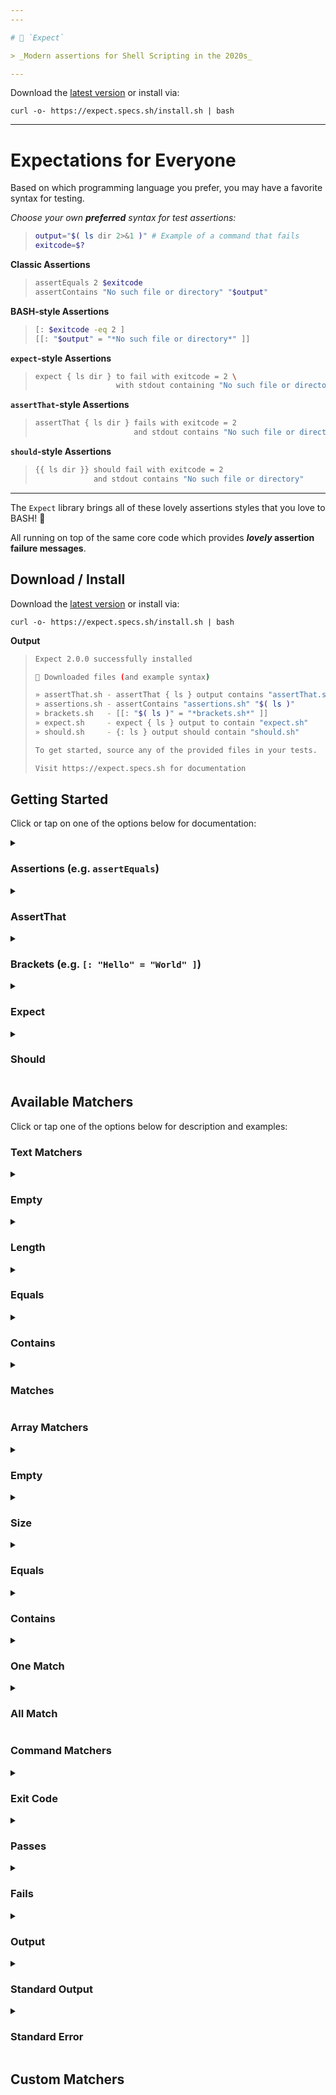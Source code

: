 ```yaml
---
---

# 🧐 `Expect`

> _Modern assertions for Shell Scripting in the 2020s_

---
```


Download the [latest version](https://github.com/specs-sh/expect/archive/v2.0.0.tar.gz) or install via:

```
curl -o- https://expect.specs.sh/install.sh | bash
```

---

# Expectations for Everyone

Based on which programming language you prefer, you may have a favorite syntax for testing.

_Choose your own **preferred** syntax for test assertions:_

> ```sh
> output="$( ls dir 2>&1 )" # Example of a command that fails
> exitcode=$?
> ```

**Classic Assertions**

> ```sh
> assertEquals 2 $exitcode
> assertContains "No such file or directory" "$output"
> ```

**BASH-style Assertions**

> ```sh
> [: $exitcode -eq 2 ]
> [[: "$output" = "*No such file or directory*" ]]
> ```

**`expect`-style Assertions**

> ```sh
> expect { ls dir } to fail with exitcode = 2 \
>                   with stdout containing "No such file or directory"
> ```

**`assertThat`-style Assertions**

> ```sh
> assertThat { ls dir } fails with exitcode = 2
>                       and stdout contains "No such file or directory"
> ```

**`should`-style Assertions**

> ```sh
> {{ ls dir }} should fail with exitcode = 2
>              and stdout contains "No such file or directory"
> ```

---

The `Expect` library brings all of these lovely assertions styles that you love to BASH! 💖

All running on top of the same core code which provides **_lovely_ assertion failure messages**.

<script src="https://kit.fontawesome.com/319dabc23d.js" crossorigin="anonymous"></script>

## <i class="fad fa-download"></i> Download / Install

Download the [latest version](https://github.com/specs-sh/expect/archive/v2.0.0.tar.gz) or install via:

```
curl -o- https://expect.specs.sh/install.sh | bash
```

**Output**

> ```sh
> Expect 2.0.0 successfully installed
> 
> 🧐 Downloaded files (and example syntax)
> 
> » assertThat.sh - assertThat { ls } output contains "assertThat.sh"
> » assertions.sh - assertContains "assertions.sh" "$( ls )"
> » brackets.sh   - [[: "$( ls )" = "*brackets.sh*" ]]
> » expect.sh     - expect { ls } output to contain "expect.sh"
> » should.sh     - {: ls } output should contain "should.sh"
> 
> To get started, source any of the provided files in your tests.
> 
> Visit https://expect.specs.sh for documentation
> ```

## <i class="fad fa-terminal"></i> Getting Started

Click or tap on one of the options below for documentation:

<details>
  <summary><h3>Assertions (e.g. <code>assertEquals</code>)</h3></summary>

First, `source` the `assertions.sh`:

```sh
source assertions.sh
```

Now try making an assertion!

```sh
assertEquals "World" "Hello"
# Expected results to equal
# Actual: 'Hello'
# Expected: 'World'
```

> Note: the `assertions.sh` library contains multiple assertion functions.  
> See [<i class="fad fa-atom-alt"></i> Available Matchers](#-available-matchers) below for a reference of the available functions.
<br>
</details>

<details>
  <summary><h3>AssertThat</h3></summary>

First, `source` the `assertThat.sh`:

```sh
source assertThat.sh
```

Now try making an assertion!

```sh
assertThat "Hello" equals "World"
# Expected results to equal
# Actual: 'Hello'
# Expected: 'World'
```

{% raw %}
## `{ }` vs `{{ }}`

### `{ command arg }`

To run a command and assert on its output, use `{ command }`:

```sh
assertThat { ls } contains "README"
```

> Note: this runs the command _in the same shell_.  
> Functions run in this way _can_ modify `local` variables.  
> Any number of arguments may be provided, e.g. `{ cmd arg1 arg2 }`

### `{{ command arg }}`

To run a command _in a subshell_ and assert on its output, use `{{ command }}`:

```sh
assertThat {{ ls }} contains "README"
```

> Note: this is the equivalent to running `"$( ls )"` within `"$( ... )"`  
> Any number of arguments may be provided, e.g. `{{ cmd arg1 arg2 }}`
{% endraw %}

<br>
</details>

<details>
  <summary><h3>Brackets (e.g. <code>[: "Hello" = "World" ]</code>)</h3></summary>

First, `source` the `assertThat.sh`:

```sh
source brackets.sh
```

Now try making an assertion!

```sh
[: "Hello" = "World" ]
# Expected results to equal
# Actual: 'Hello'
# Expected: 'World'
```

## `[: ]` vs `[[: ]]`

The goal of `brackets.sh` is to support _nearly_ the same syntax as BASH's `[` and `[[`.

### `[: x = y ]`

To assert equality, use `[: x = y ]`

### `[: 1 -gt 0 ]`

To perform assertions on numeric values, use `[: 1 -gt 0 ]`

> Note: All standard BASH operators are supported: `-eq -ne -gt -gt -lt -le`  
> This is the preferred way or comparing numeric values, no equivalent of `(( ))` is provided.

### `[[: "$text" = "$pattern" ]]`

To perform a pattern matching assertion, use: `[[: "$text" = "*pattern*" ]]`

> Note: Unlike native BASH, you _must_ quote your pattern.  
> Pattern matching elements (`*`) will be expanded and matching performed.

### `[[: "$text" =~ 'regular expression' ]]`

To match against a BASH regular expression, use `[[: "$text" =~ 'pattern' ]]`

> Note: Unlike native BASH, you _must_ quote your pattern.  

<br>
</details>


<details>
  <summary><h3>Expect</h3></summary>

First, `source` the `expect.sh`:

```sh
source expect.sh
```

Now try making an assertion!

```sh
expect "Hello" to equal "World"
# Expected results to equal
# Actual: 'Hello'
# Expected: 'World'
```

{% raw %}
## `{ }` vs `{{ }}`

### `{ command arg }`

To run a command and assert on its output, use `{ command }`:

```sh
expect { ls } to contain "README"
```

> Note: this runs the command _in the same shell_.  
> Functions run in this way _can_ modify `local` variables.  
> Any number of arguments may be provided, e.g. `{ cmd arg1 arg2 }`

### `{{ command arg }}`

To run a command _in a subshell_ and assert on its output, use `{{ command }}`:

```sh
expect {{ ls }} to contain "README"
```

> Note: this is the equivalent to running `"$( ls )"` within `"$( ... )"`  
> Any number of arguments may be provided, e.g. `{{ cmd arg1 arg2 }}`
{% endraw %}

<br>
</details>


<details>
  <summary><h3>Should</h3></summary>

First, `source` the `should.sh`:

```sh
source should.sh
```

Now try making an assertion!

{% raw %}
```sh
{{ "Hello" }} should equal "World"
# Expected results to equal
# Actual: 'Hello'
# Expected: 'World'
```

## `{{ }}` vs `{: }` vs `{{: }}`

### `{{ value }}`

To assert on a value, use `{{ value }}`:

```sh
{{ "$myVariable" }} should eq "Hello, world!"
```

### `{{ value value }}`

To assert on a list of values, use `{{ value value }}`:

```sh
{{ "$@" }} should contain "--help"
{{ a b c }} should contain "a"
```

> Note: this is a feature unique to `should`

### `{: command arg }`

To run a command and assert on its output, use `{: command }`:

```sh
{: ls } should contain "README"
```

> Note: this runs the command _in the same shell_.  
> Functions run in this way _can_ modify `local` variables.  
> Any number of arguments may be provided, e.g. `{: cmd arg1 arg2 }`

### `{{: command arg }}`

To run a command _in a subshell_ and assert on its output, use `{{: command }}`:

```sh
{{: ls }} should contain "README"
```

> Note: this is the equivalent to running `"$( ls )"` within `"$( ... )"`  
> Any number of arguments may be provided, e.g. `{{: cmd arg1 arg2 }}`

{% endraw %}

<br>
</details>

## <i class="fad fa-atom-alt"></i> Available Matchers

Click or tap one of the options below for description and examples:

### Text Matchers

<details>
  <summary><h3>Empty</h3></summary>

...
</details>

<details>
  <summary><h3>Length</h3></summary>

...
</details>

<details>
  <summary><h3>Equals</h3></summary>

...
</details>

<details>
  <summary><h3>Contains</h3></summary>

...
</details>

<details>
  <summary><h3>Matches</h3></summary>

...
</details>

### Array Matchers

<details>
  <summary><h3>Empty</h3></summary>

...
</details>

<details>
  <summary><h3>Size</h3></summary>

...
</details>

<details>
  <summary><h3>Equals</h3></summary>

...
</details>

<details>
  <summary><h3>Contains</h3></summary>

...
</details>

<details>
  <summary><h3>One Match</h3></summary>

...
</details>

<details>
  <summary><h3>All Match</h3></summary>

...
</details>

### Command Matchers

<details>
  <summary><h3>Exit Code</h3></summary>

...
</details>

<details>
  <summary><h3>Passes</h3></summary>

...
</details>

<details>
  <summary><h3>Fails</h3></summary>

...
</details>

<details>
  <summary><h3>Output</h3></summary>

...
</details>

<details>
  <summary><h3>Standard Output</h3></summary>

...
</details>

<details>
  <summary><h3>Standard Error</h3></summary>

...
</details>

## <i class="fad fa-flask-potion"></i> Custom Matchers
